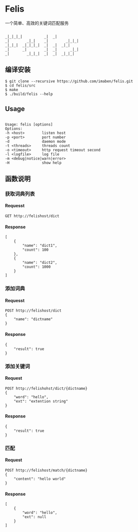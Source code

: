 # Felis

一个简单、高效的关键词匹配服务

```
                                    
_|_|_|_|          _|  _|            
_|        _|_|    _|        _|_|_|  
_|_|_|  _|_|_|_|  _|  _|  _|_|      
_|      _|        _|  _|      _|_|  
_|        _|_|_|  _|  _|  _|_|_|    

```

## 编译安装

```
$ git clone --recursive https://github.com/imaben/felis.git
$ cd felis/src
$ make
$ ./build/felis --help
```

## Usage

```

Usage: felis [options]
Options:
-h <host>        listen host
-p <port>        port number
-d               daemon mode
-t <threads>     threads count
-o <timeout>     http request timeout second
-l <logfile>     log file
-m <debug|notice|warn|error>
-H               show help

```


## 函数说明

### 获取词典列表

#### Requesst

```
GET http://felishost/dict
```

#### Response

```
[
    {
        "name": "dict1",
        "count": 100
    },
    {
        "name": "dict2",
        "count": 1000
    }
]
```

### 添加词典

#### Requesst

```
POST http://felishost/dict
{
	"name": "dictname"
}
```

#### Response

```
{
	"result": true
}
```

### 添加关键词

#### Request

```
POST http://felishohst/dict/{dictname}
{
	"word": "hello",
	"ext": "extention string"
}
```
#### Response

```
{
	"result": true
}
```

### 匹配

#### Request

```
POST http://felishost/match/{dictname}
{
	"content": "hello world"
}
```

#### Response

```
[
	{
		"word": "hello",
		"ext": null
	}
]
```
